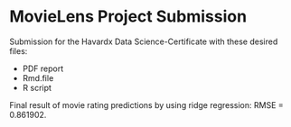 # MovieLens Project Submission

Submission for the Havardx Data Science-Certificate with these desired files:

* PDF report
* Rmd.file
* R script

Final result of movie rating predictions by using ridge regression: 
RMSE = 0.861902.

